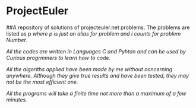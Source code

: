 # ProjectEuler
##A repository of solutions of projecteuler.net problems.
The problems are listed as p<i> where p is just an alias for problem and i counts for problem Number.

All the codes are written in Languages C and Pyhton and can be used by Curious progrmmers to learn how to code.

All the algoriths applied have been made by me without concerning anywhere. Although they give true results and have been tested, they may not be the most efficient one.

All the programs will take a finite time not more than a maximum of a few minutes.
